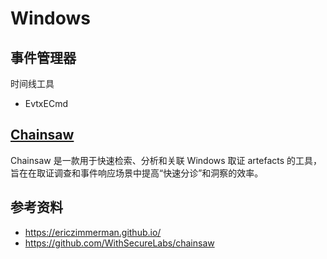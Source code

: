 # Windows

## 事件管理器

时间线工具

- EvtxECmd

## [Chainsaw](https://github.com/WithSecureLabs/chainsaw)

Chainsaw 是一款用于快速检索、分析和关联 Windows 取证 artefacts 的工具，旨在在取证调查和事件响应场景中提高“快速分诊”和洞察的效率。

## 参考资料

- <https://ericzimmerman.github.io/>
- <https://github.com/WithSecureLabs/chainsaw>
